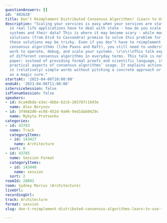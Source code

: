 ```yaml
---
questionAnswers: []
id: '402628'
title: Don’t Reimplement Distributed Consensus Algorithms! (Learn to Use Them Instead)
description: "Scaling your services is easy when your services are stateless. However,
  in real life applications have to deal with state - how do you scale stateful software
  systems and their data? This is where it may become scary - while modern storage
  solutions (from Etcd to Cassandra) promise to solve this problem for us, operating
  these solutions may be tricky. Even if you don’t have to reimplement underlying
  consensus algorithms (like Paxos and Raft), you still need to understand how they
  work to operate, debug, and scale your systems. \r\n\r\nThis talk explains the mechanics
  of different consensus algorithms in everyday terms. This talk is not an academic
  paper: instead of providing formal proofs and scientific language, it focuses on
  practical aspects of consensus algorithms’ usage. It explains actionable insights
  in (relatively) simple words without pitching a concrete approach or technology
  as a magic cure."
startsAt: '2023-04-06T10:00:00'
endsAt: '2023-04-06T11:00:00'
isServiceSession: false
isPlenumSession: false
speakers:
- id: 6ca4dbda-e3ec-4bbe-b2cb-265787c1b93e
  name: Alex Borysov
- id: 3f4682d0-ec9d-452d-9a96-9ed1dab0429c
  name: Mykyta Protsenko
categories:
- id: 43783
  name: Track
  categoryItems:
  - id: 143427
    name: Architecture
  sort: 0
- id: 43785
  name: Session Format
  categoryItems:
  - id: 143440
    name: session
  sort: 2
roomId: 28892
room: Sydney Marcus (Architecture)
liveUrl: 
recordingUrl: 
track: Architecture
format: session
slug: don-t-reimplement-distributed-consensus-algorithms-learn-to-use-them-instead

---
```

